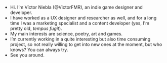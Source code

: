 - Hi. I’m Víctor Niebla (@VictorFMR), an indie game designer and developer. 
- I have worked as a UX designer and researcher as well, and for a long time I was a marketing specialist and a content developer (yes, I'm pretty old, <em>tempus fugit</em>).
- My main interests are science, poetry, art and games.
- I’m currently working in a quite interesting but also time consuming project, so not really willing to get into new ones at the moment, but who knows? You can always try.
- See you around.
